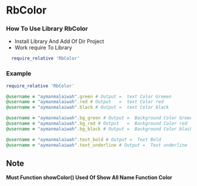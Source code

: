 # RbColor

### How To Use Library RbColor 
* Install Library And Add Of Dir Project
* Work require To Library 
```ruby
  require_relative 'RbColor'
```
### Example 
```ruby
require_relative 'RbColor'

@username = "aymanmalaiwah".green # Output =  text Color Greeen
@username = "aymanmalaiwah".red # Output   =  text Color red
@username = "aymanmalaiwah".black # Output =  text Color black

@username = "aymanmalaiwah".bg_green # Output =  Background Color Greeen
@username = "aymanmalaiwah".bg_red # Output   =  Background Color red
@username = "aymanmalaiwah".bg_black # Output =  Background Color black

@username = "aymanmalaiwah".text_bold # Output =  Text Bold
@username = "aymanmalaiwah".text_underline # Output =  Text underline
```
## Note 
<strong>Must Function showColor() Used Of Show All Name Function Color</strong>
